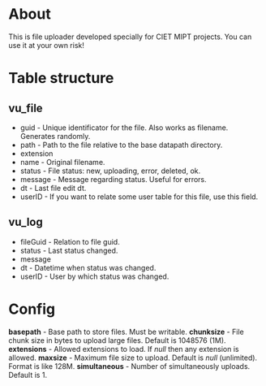 # About
This is file uploader developed specially for CIET MIPT projects. You can use it at your own risk!

# Table structure
## vu_file
* guid - Unique identificator for the file. Also works as filename. Generates randomly.
* path - Path to the file relative to the base datapath directory.
* extension
* name - Original filename.
* status - File status: new, uploading, error, deleted, ok.
* message - Message regarding status. Useful for errors.
* dt - Last file edit dt.
* userID - If you want to relate some user table for this file, use this field.

## vu_log
* fileGuid - Relation to file guid.
* status - Last status changed.
* message
* dt - Datetime when status was changed.
* userID - User by which status was changed.

# Config

**basepath** - Base path to store files. Must be writable. 
**chunksize** - File chunk size in bytes to upload large files. Default is 1048576 (1M).
**extensions** - Allowed extensions to load. If _null_ then any extension is allowed.
**maxsize** - Maximum file size to upload. Default is _null_ (unlimited). Format is like 128M.
**simultaneous** - Number of simultaneously uploads. Default is 1.